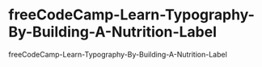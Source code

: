 # freeCodeCamp-Learn-Typography-By-Building-A-Nutrition-Label
freeCodeCamp-Learn-Typography-By-Building-A-Nutrition-Label
